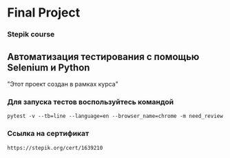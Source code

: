 # Final Project
### Stepik course
## Автоматизация тестирования с помощью Selenium и Python

"Этот проект создан в рамках курса"

### Для запуска тестов воспользуйтесь командой 
    pytest -v --tb=line --language=en --browser_name=chrome -m need_review


### Ссылка на сертификат
    https://stepik.org/cert/1639210

